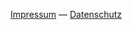 

[Impressum](https://westwoodlabs.de/impressum/)
&mdash;
[Datenschutz](https://westwoodlabs.de/datenschutzerkl%C3%A4rung/)
